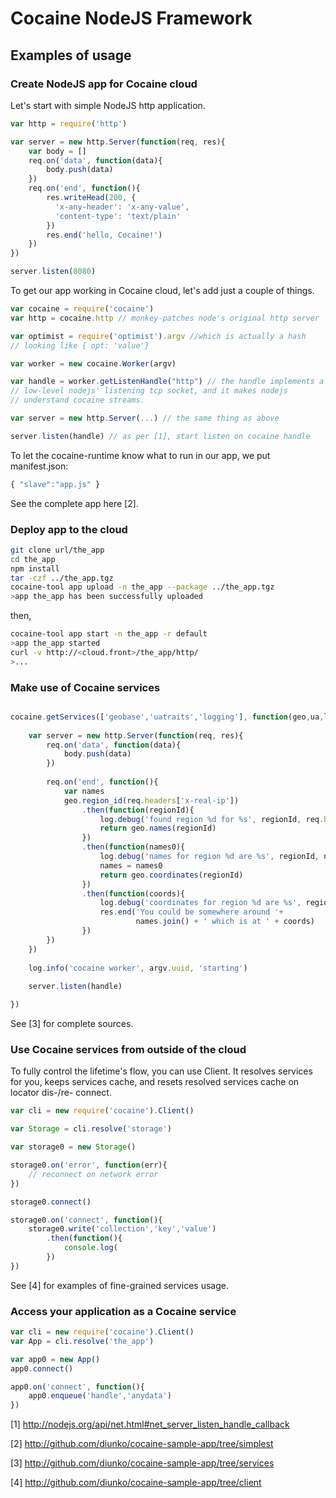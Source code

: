 
# Cocaine NodeJS Framework

## Examples of usage

### Create NodeJS app for Cocaine cloud

Let's start with simple NodeJS http application.

```js
var http = require('http')

var server = new http.Server(function(req, res){
    var body = []
    req.on('data', function(data){
        body.push(data)
    })
    req.on('end', function(){
        res.writeHead(200, {
          'x-any-header': 'x-any-value',
          'content-type': 'text/plain'
        })
        res.end('hello, Cocaine!')
    })
})

server.listen(8080)
```

To get our app working in Cocaine cloud, let's add just a couple of things.

```js
var cocaine = require('cocaine')
var http = cocaine.http // monkey-patches node's original http server

var optimist = require('optimist').argv //which is actually a hash
// looking like { opt: 'value'}

var worker = new cocaine.Worker(argv)

var handle = worker.getListenHandle("http") // the handle implements a
// low-level nodejs' listening tcp socket, and it makes nodejs
// understand cocaine streams.

var server = new http.Server(...) // the same thing as above

server.listen(handle) // as per [1], start listen on cocaine handle
```

To let the cocaine-runtime know what to run in our app, we put
manifest.json:

```js
{ "slave":"app.js" }
```

See the complete app here [2].

### Deploy app to the cloud

```bash
git clone url/the_app
cd the_app
npm install
tar -czf ../the_app.tgz
cocaine-tool app upload -n the_app --package ../the_app.tgz
>app the_app has been successfully uploaded
```

then,

```bash
cocaine-tool app start -n the_app -r default
>app the_app started
curl -v http://<cloud.front>/the_app/http/
>...
```

### Make use of Cocaine services

```js

cocaine.getServices(['geobase','uatraits','logging'], function(geo,ua,log){
    
    var server = new http.Server(function(req, res){
        req.on('data', function(data){
            body.push(data)
        })
        
        req.on('end', function(){      
            var names
            geo.region_id(req.headers['x-real-ip'])
                .then(function(regionId){
                    log.debug('found region %d for %s', regionId, req.headers['x-real-ip'])
                    return geo.names(regionId)
                })
                .then(function(names0){
                    log.debug('names for region %d are %s', regionId, names0.join())
                    names = names0
                    return geo.coordinates(regionId)
                })
                .then(function(coords){
                    log.debug('coordinates for region %d are %s', regionId, coords.join())
                    res.end('You could be somewhere around '+
                            names.join() + ' which is at ' + coords)
                })
        })
    })
    
    log.info('cocaine worker', argv.uuid, 'starting')
    
    server.listen(handle)

})

```

See [3] for complete sources.

### Use Cocaine services from outside of the cloud

To fully control the lifetime's flow, you can use Client. It resolves
services for you, keeps services cache, and resets resolved services
cache on locator dis-/re- connect. 

```js
var cli = new require('cocaine').Client()

var Storage = cli.resolve('storage')

var storage0 = new Storage()

storage0.on('error', function(err){
    // reconnect on network error
})

storage0.connect()

storage0.on('connect', function(){
    storage0.write('collection','key','value')
        .then(function(){
            console.log(
        })
})
```

See [4] for examples of fine-grained services usage.

### Access your application as a Cocaine service

```js
var cli = new require('cocaine').Client()
var App = cli.resolve('the_app')

var app0 = new App()
app0.connect()

app0.on('connect', function(){
    app0.enqueue('handle','anydata')
})

```

[1] http://nodejs.org/api/net.html#net_server_listen_handle_callback

[2] http://github.com/diunko/cocaine-sample-app/tree/simplest

[3] http://github.com/diunko/cocaine-sample-app/tree/services

[4] http://github.com/diunko/cocaine-sample-app/tree/client

